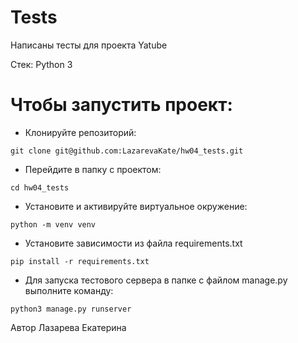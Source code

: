 # Tests

Написаны тесты для проекта Yatube

Стек: Python 3

# Чтобы запустить проект: 
- Клонируйте репозиторий:
```
git clone git@github.com:LazarevaKate/hw04_tests.git
``` 
- Перейдите в папку с проектом:
```
cd hw04_tests
``` 
- Установите и активируйте виртуальное окружение:
```
python -m venv venv
```
- Установите зависимости из файла requirements.txt
```
pip install -r requirements.txt
``` 
- Для запуска тестового сервера в папке с файлом manage.py выполните команду:
```
python3 manage.py runserver
``` 

Автор Лазарева Екатерина




